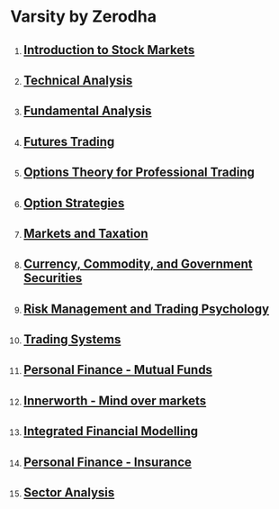 # Varsity by Zerodha

1. ## [Introduction to Stock Markets](https://zerodha.com/varsity/module/introduction-to-stock-markets/)
1. ## [Technical Analysis](https://zerodha.com/varsity/module/technical-analysis/)
1. ## [Fundamental Analysis](https://zerodha.com/varsity/module/fundamental-analysis/)
1. ## [Futures Trading](https://zerodha.com/varsity/module/futures-trading/)
1. ## [Options Theory for Professional Trading](https://zerodha.com/varsity/module/option-theory/)
1. ## [Option Strategies](https://zerodha.com/varsity/module/option-strategies/)
1. ## [Markets and Taxation](https://zerodha.com/varsity/module/markets-and-taxation/)
1. ## [Currency, Commodity, and Government Securities](https://zerodha.com/varsity/module/commodities-currency-government-securities/)
1. ## [Risk Management and Trading Psychology](https://zerodha.com/varsity/module/risk-management/)
1. ## [Trading Systems](https://zerodha.com/varsity/module/trading-systems/)
1. ## [Personal Finance - Mutual Funds](https://zerodha.com/varsity/module/personalfinance/)
1. ## [Innerworth - Mind over markets](https://zerodha.com/varsity/module/innerworth/)
1. ## [Integrated Financial Modelling](https://zerodha.com/varsity/module/financial-modelling/)
1. ## [Personal Finance - Insurance](https://zerodha.com/varsity/module/insurance/)
1. ## [Sector Analysis](https://zerodha.com/varsity/module/sector-analysis/)
